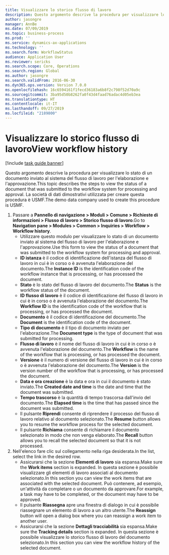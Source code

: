```yaml
---
title: Visualizzare lo storico flusso di lavoro
description: Questo argomento descrive la procedura per visualizzare lo stato di un documento inviato al sistema del flusso di lavoro per l'elaborazione e l'approvazione.
author: jasongre
manager: AnnBe
ms.date: 07/09/2019
ms.topic: business-process
ms.prod: ''
ms.service: dynamics-ax-applications
ms.technology: ''
ms.search.form: WorkflowStatus
audience: Application User
ms.reviewer: sericks
ms.search.scope: Core, Operations
ms.search.region: Global
ms.author: jasongre
ms.search.validFrom: 2016-06-30
ms.dyn365.ops.version: Version 7.0.0
ms.openlocfilehash: 16c6594161f1fecd36183a6b8f2c798f52d70a9c
ms.sourcegitcommit: 3ba95d50b8262fa0f43d4faad76adac4d05eb3ea
ms.translationtype: HT
ms.contentlocale: it-IT
ms.lasthandoff: 09/27/2019
ms.locfileid: "2189800"
---
```

# <a name="view-workflow-history"></a><span data-ttu-id="b84b7-103">Visualizzare lo storico flusso di lavoro</span><span class="sxs-lookup"><span data-stu-id="b84b7-103">View workflow history</span></span>

[!include [task guide banner](../../includes/task-guide-banner.md)]

<span data-ttu-id="b84b7-104">Questo argomento descrive la procedura per visualizzare lo stato di un documento inviato al sistema del flusso di lavoro per l'elaborazione e l'approvazione.</span><span class="sxs-lookup"><span data-stu-id="b84b7-104">This topic describes the steps to view the status of a document that was submitted to the workflow system for processing and approval.</span></span> <span data-ttu-id="b84b7-105">La società di dati dimostrativi utilizzata per creare questa procedura è USMF.</span><span class="sxs-lookup"><span data-stu-id="b84b7-105">The demo data company used to create this procedure is USMF.</span></span>

1. <span data-ttu-id="b84b7-106">Passare a **Pannello di navigazione > Moduli > Comune > Richieste di informazioni > Flusso di lavoro > Storico flusso di lavoro**.</span><span class="sxs-lookup"><span data-stu-id="b84b7-106">Go to **Navigation pane > Modules > Common > Inquiries > Workflow > Workflow history**.</span></span>
    - <span data-ttu-id="b84b7-107">Utilizzare questo modulo per visualizzare lo stato di un documento inviato al sistema del flusso di lavoro per l'elaborazione e l'approvazione.</span><span class="sxs-lookup"><span data-stu-id="b84b7-107">Use this form to view the status of a document that was submitted to the workflow system for processing and approval.</span></span>  
    - <span data-ttu-id="b84b7-108">**ID istanza** è il codice di identificazione dell'istanza del flusso di lavoro in cui è in corso o è avvenuta l'elaborazione del documento.</span><span class="sxs-lookup"><span data-stu-id="b84b7-108">The **Instance ID** is the identification code of the workflow instance that is processing, or has processed the document.</span></span>  
    - <span data-ttu-id="b84b7-109">**Stato** è lo stato del flusso di lavoro del documento.</span><span class="sxs-lookup"><span data-stu-id="b84b7-109">The **Status** is the workflow status of the document.</span></span>  
    - <span data-ttu-id="b84b7-110">**ID flusso di lavoro** è il codice di identificazione del flusso di lavoro in cui è in corso o è avvenuta l'elaborazione del documento.</span><span class="sxs-lookup"><span data-stu-id="b84b7-110">The **Workflow ID** is the identification code of the workflow that is processing, or has processed the document.</span></span>  
    - <span data-ttu-id="b84b7-111">**Documento** è il codice di identificazione del documento.</span><span class="sxs-lookup"><span data-stu-id="b84b7-111">The **Document** is the identification code of the document.</span></span>  
    - <span data-ttu-id="b84b7-112">**Tipo di documento** è il tipo di documento inviato per l'elaborazione.</span><span class="sxs-lookup"><span data-stu-id="b84b7-112">The **Document type** is the type of document that was submitted for processing.</span></span>  
    - <span data-ttu-id="b84b7-113">**Flusso di lavoro** è il nome del flusso di lavoro in cui è in corso o è avvenuta l'elaborazione del documento.</span><span class="sxs-lookup"><span data-stu-id="b84b7-113">The **Workflow** is the name of the workflow that is processing, or has processed the document.</span></span>  
    - <span data-ttu-id="b84b7-114">**Versione** è il numero di versione del flusso di lavoro in cui è in corso o è avvenuta l'elaborazione del documento.</span><span class="sxs-lookup"><span data-stu-id="b84b7-114">The **Version** is the version number of the workflow that is processing, or has processed the document.</span></span>  
    - <span data-ttu-id="b84b7-115">**Data e ora creazione** è la data e ora in cui il documento è stato inviato.</span><span class="sxs-lookup"><span data-stu-id="b84b7-115">The **Created date and time** is the date and time that the document was submitted.</span></span>  
    - <span data-ttu-id="b84b7-116">**Tempo trascorso** è la quantità di tempo trascorsa dall'invio del documento.</span><span class="sxs-lookup"><span data-stu-id="b84b7-116">The **Elapsed time** is the time that has passed since the document was submitted.</span></span>  
    - <span data-ttu-id="b84b7-117">Il pulsante **Riprendi** consente di riprendere il processo del flusso di lavoro relativo al documento selezionato.</span><span class="sxs-lookup"><span data-stu-id="b84b7-117">The **Resume** button allows you to resume the workflow process for the selected document.</span></span>  
    - <span data-ttu-id="b84b7-118">Il pulsante **Richiama** consente di richiamare il documento selezionato in modo che non venga elaborato.</span><span class="sxs-lookup"><span data-stu-id="b84b7-118">The **Recall** button allows you to recall the selected document so that it is not processed.</span></span>   
2. <span data-ttu-id="b84b7-119">Nell'elenco fare clic sul collegamento nella riga desiderata.</span><span class="sxs-lookup"><span data-stu-id="b84b7-119">In the list, select the link in the desired row.</span></span>
    - <span data-ttu-id="b84b7-120">Assicurarsi che la sezione **Elementi di lavoro** sia espansa.</span><span class="sxs-lookup"><span data-stu-id="b84b7-120">Make sure the **Work items** section is expanded.</span></span> <span data-ttu-id="b84b7-121">In questa sezione è possibile visualizzare gli elementi di lavoro associati al documento selezionato.</span><span class="sxs-lookup"><span data-stu-id="b84b7-121">In this section you can view the work items that are associated with the selected document.</span></span> <span data-ttu-id="b84b7-122">Può contenere, ad esempio, un'attività da completare o un documento da approvare.</span><span class="sxs-lookup"><span data-stu-id="b84b7-122">For example, a task may have to be completed, or the document may have to be approved.</span></span>  
    - <span data-ttu-id="b84b7-123">Il pulsante **Riassegna** apre una finestra di dialogo in cui è possibile riassegnare un elemento di lavoro a un altro utente.</span><span class="sxs-lookup"><span data-stu-id="b84b7-123">The **Reassign** button will open a dialog box where you can reassign a work item to another user.</span></span>  
    - <span data-ttu-id="b84b7-124">Assicurarsi che la sezione **Dettagli tracciabilità** sia espansa.</span><span class="sxs-lookup"><span data-stu-id="b84b7-124">Make sure the **Tracking details** section is expanded.</span></span> <span data-ttu-id="b84b7-125">In questa sezione è possibile visualizzare lo storico flusso di lavoro del documento selezionato.</span><span class="sxs-lookup"><span data-stu-id="b84b7-125">In this section you can view the workflow history of the selected document.</span></span>  

